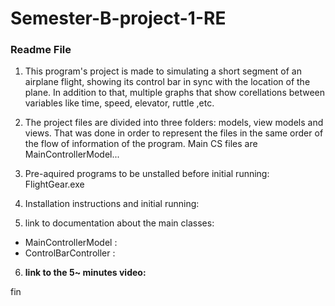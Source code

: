 # Semester-B-project-1-RE
### Readme File

1. This program's project is made to simulating a short segment of an airplane flight, showing its control bar in sync with the location of the plane. In addition to that, multiple graphs that show corellations between variables like time, speed, elevator, ruttle ,etc.

2. The project files are divided into three folders: models, view models and views. That was done in order to represent the files in the same order of the flow of information of the program. Main CS files are MainControllerModel... 
   
3. Pre-aquired programs to be unstalled before initial running: FlightGear.exe

4. Installation instructions and initial running: 

5. link to documentation about the main classes: <add links here>
* MainControllerModel : 
* ControlBarController : 

6. **link to the 5~ minutes video:**
<add link here>

fin
